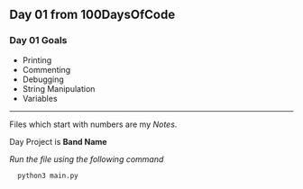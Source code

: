 ## Day 01 from 100DaysOfCode

### Day 01 Goals

- Printing
- Commenting
- Debugging
- String Manipulation
- Variables

___
Files which start with numbers are my *Notes*.

Day Project is **Band Name**

*Run the file using the following command*

``` bash
  python3 main.py
```
